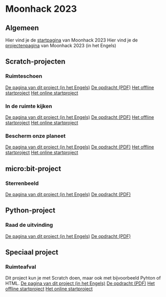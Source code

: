 # Moonhack 2023

## Algemeen
Hier vind je de [startpagina](https://moonhack.com/) van Moonhack 2023
Hier vind je de [projectenpagina](https://moonhack.com/projects) van Moonhack 2023 (in het Engels)

## Scratch-projecten
### Ruimteschoen

[De pagina van dit project (in het Engels)](https://codeclubau.org/projects/space-shoe/)
[De opdracht (PDF)](https://assets.codeclubau.org/assets/Dutch_SpaceShoes_2023-08-28-234638.pdf?mtime=20230829094638&focal=none)
[Het offline startproject](resources/SpaceShoeStarter-MH23.sb3)
[Het online startproject](https://scratch.mit.edu/projects/887029903/)

### In de ruimte kijken

[De pagina van dit project (in het Engels)](https://codeclubau.org/projects/looking-into-space/)
[De opdracht (PDF)](https://assets.codeclubau.org/assets/Dutch_LookingintoSpace_2023-08-28-234750.pdf?mtime=20230829094750&focal=none)
[Het offline startproject](resources/LookingIntoSpace-MH23.sb3)
[Het online startproject](https://scratch.mit.edu/projects/887032487/)

### Bescherm onze planeet

[De pagina van dit project (in het Engels)](https://codeclubau.org/projects/protect-the-planet/)
[De opdracht (PDF)](https://assets.codeclubau.org/assets/Dutch_ProtectthePlanet_2023-08-28-234253.pdf?mtime=20230829094253&focal=none)
[Het offline startproject](resources/ProtectThePlanet-MH23.sb3)
[Het online startproject](https://scratch.mit.edu/projects/887033103/)

## micro:bit-project
### Sterrenbeeld

[De pagina van dit project (in het Engels)](https://codeclubau.org/projects/constellation/)
[De opdracht (PDF)](https://assets.codeclubau.org/assets/Dutch_Constellation.pdf?mtime=20230825185835&focal=none)

## Python-project
### Raad de uitvinding

[De pagina van dit project (in het Engels)](https://codeclubau.org/projects/guess-the-invention/)
[De opdracht (PDF)](https://assets.codeclubau.org/assets/Dutch_GuesstheInvention.pdf?mtime=20230825190012&focal=none)

## Speciaal project
### Ruimteafval

Dit project kun je met Scratch doen, maar ook met bijvoorbeeld Pyhton of HTML.
[De pagina van dit project (in het Engels)](https://codeclubau.org/projects/space-junk/)
[De opdracht (PDF)](https://assets.codeclubau.org/assets/Dutch_SpaceJunk_2023-08-28-234458.pdf?mtime=20230829094458&focal=none)
[Het offline startproject](resources/SpaceJunkStarter-MH23.sb3)
[Het online startproject](https://scratch.mit.edu/projects/887033842)

